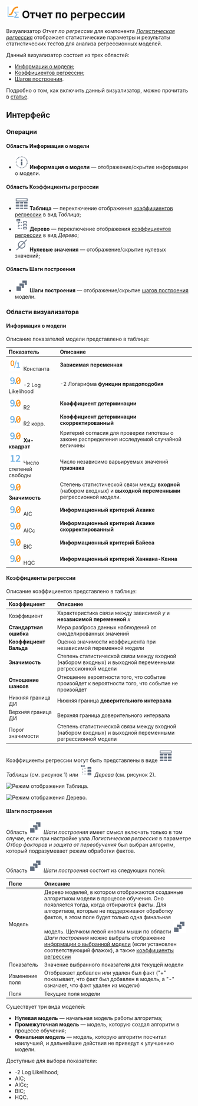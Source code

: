 # ![Отчет по регрессии](../../images/icons/view_types/logregressreport_default.svg) Отчет по регрессии

Визуализатор *Отчет по регрессии* для компонента [*Логистическая регрессия*](../../processors/datamining/logistic-regression/README.md) отображает статистические параметры и результаты статистических тестов для анализа регрессионных моделей.

Данный визуализатор состоит из трех областей:

* [Информации о модели](#informatsiya-o-modeli);
* [Коэффициентов регрессии](#koeffitsienty-regressii);
* [Шагов построения](#shagi-postroeniya).

Подробно о том, как включить данный визуализатор, можно прочитать в [статье](../README.md).

## Интерфейс

### Операции

#### Область Информация о модели

* ![](../../images/icons/toolbar-controls/info_default.svg) **Информация о модели** — отображение/скрытие информации о модели.

#### Область Коэффициенты регрессии

* ![](../../images/icons/toolbar-controls/table-view_default.svg) **Таблица** — переключение отображения [коэффициентов регрессии](#koeffitsienty-regressii) в вид *Таблица*;
* ![](../../images/icons/toolbar-controls/tree_default.svg) **Дерево** — переключение отображения [коэффициентов регрессии](#koeffitsienty-regressii) в вид *Дерево*;
* ![](../../images/icons/toolbar-controls/zero_default.svg) **Нулевые значения** — отображение/скрытие нулевых значений;

#### Область Шаги построения

* ![](../../images/icons/toolbar-controls/building-steps_default.svg) **Шаги построения** — отображение/скрытие [шагов построения](#shagi-postroeniya) модели.

### Области визуализатора

#### Информация о модели

Описание показателей модели представлено в таблице:

|Показатель|Описание|
|:------------------------|:-----------------------------------------------|
|![Логический](../../images/icons/data-types/boolean_default.svg) Константа|**Зависимая переменная**|
|![Вещественный](../../images/icons/data-types/float_default.svg) -2 Log Likelihood|-2 Логарифма **функции правдоподобия**|
|![Вещественный](../../images/icons/data-types/float_default.svg) R2|**Коэффициент детерминации**|
|![Вещественный](../../images/icons/data-types/float_default.svg) R2 корр.|**Коэффициент детерминации скорректированный**|
|![Вещественный](../../images/icons/data-types/float_default.svg) **Хи-квадрат**|Критерий согласия для проверки гипотезы о законе распределения исследуемой случайной величины|
|![Целый](../../images/icons/data-types/integer_default.svg) Число степеней свободы|Число независимо варьируемых значений **признака**|
|![Вещественный](../../images/icons/data-types/float_default.svg) **Значимость**|Степень статистической связи между **входной** (набором входных) и **выходной переменными** регрессионной модели.|
|![Вещественный](../../images/icons/data-types/float_default.svg) AIC|**Информационный критерий Акаике**|
|![Вещественный](../../images/icons/data-types/float_default.svg) AICc|**Информационный критерий Акаике скорректированный**|
|![Вещественный](../../images/icons/data-types/float_default.svg) BIC|**Информационный критерий Байеса**|
|![Вещественный](../../images/icons/data-types/float_default.svg) HQC|**Информационный критерий Ханнана-Квина**|

#### Коэффициенты регрессии

Описание коэффициентов представлено в таблице:

|Коэффициент|Описание|
|:--------------------|:----------|
|Коэффициент|Характеристика связи между зависимой *y* и **независимой переменной** *x*|
|**Стандартная ошибка**|Мера разброса данных наблюдений от смоделированных значений|
|**Коэффициент Вальда**|Оценка значимости коэффициента при независимой переменной модели|
|**Значимость**|Степень статистической связи между входной (набором входных) и выходной переменными регрессионной модели|
|**Отношение шансов**|Отношение вероятности того, что событие произойдет к вероятности того, что событие не произойдет|
|Нижняя граница ДИ|Нижняя граница **доверительного интервала**|
|Верхняя граница ДИ|Верхняя граница доверительного интервала|
|Порог значимости|Степень статистической связи между входной (набором входных) и выходной переменными регрессионной модели|

Коэффициенты регрессии могут быть представлены в виде ![](../../images/icons/toolbar-controls/table-view_default.svg) *Таблицы* (см. рисунок 1) или ![](../../images/icons/toolbar-controls/tree_default.svg) *Дерева* (см. рисунок 2). 

![Режим отображения Таблица.](./readme-1.png)

![Режим отображения Дерево.](./readme-2.png)

#### Шаги построения

Область ![](../../images/icons/toolbar-controls/building-steps_default.svg) *Шаги построения* имеет смысл включать только в том случае, если при настройке узла *Логистическая регрессия* в параметре *Отбор факторов и защита от переобучения* был выбран алгоритм, который подразумевает режим обработки фактов.

Область ![](../../images/icons/toolbar-controls/building-steps_default.svg) *Шаги построения* состоит из следующих полей:

|Поле|Описание|
|:----------------|:----------------------------------------------------------------------------|
|Модель|Дерево моделей, в котором отображаются созданные алгоритмом модели в процессе обучения. Оно появляется тогда, когда отбираются факты. Для алгоритмов, которые не поддерживают обработку фактов, в этом поле будет только одна финальная модель. Щелчком левой кнопки мыши по области ![](../../images/icons/toolbar-controls/building-steps_default.svg) *Шаги построения* можно выбрать отображение [информации о выбранной модели](#informatsiya-o-modeli) (если установлен соответствующий флажок), а также [коэффициенты регрессии](#koeffitsienty-regressii)|
|Показатель|Значение выбранного показателя для текущей модели|
|Изменение поля|Отображает добавлен или удален был факт ("+" показывает, что факт был добавлен в модель, а "-" означает, что факт удален из модели)|
|Поля|Текущие поля модели|

Существует три вида моделей:

* **Нулевая модель** — начальная модель работы алгоритма;
* **Промежуточная модель** — модель, которую создал алгоритм в процессе обучения;
* **Финальная модель** — модель, которую алгоритм посчитал наилучшей, и дальнейшие действия не приведут к улучшению модели.

Доступные для выбора показатели:

* -2 Log Likelihood;
* AIC;
* AICc;
* BIC;
* HQC.